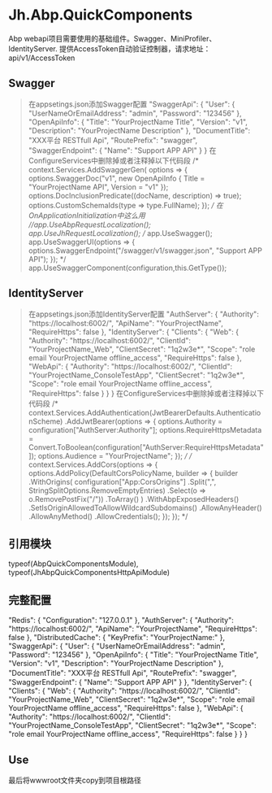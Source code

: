 # Jh.Abp.QuickComponents

Abp webapi项目需要使用的基础组件。Swagger、MiniProfiler、IdentityServer.
提供AccessToken自动验证控制器，请求地址：api/v1/AccessToken

## Swagger

> 在appsetings.json添加Swagger配置
"SwaggerApi": {
    "User": {
      "UserNameOrEmailAddress": "admin",
      "Password": "123456"
    },
    "OpenApiInfo": {
      "Title": "YourProjectName Title",
      "Version": "v1",
      "Description": "YourProjectName Description"
    },
    "DocumentTitle": "XXX平台 RESTfull Api",
    "RoutePrefix": "swagger",
    "SwaggerEndpoint": {
      "Name": "Support APP API"
    }
 }
> 在ConfigureServices中删除掉或者注释掉以下代码段
/*
 context.Services.AddSwaggerGen(
                options =>
                {
                    options.SwaggerDoc("v1", new OpenApiInfo { Title = "YourProjectName API", Version = "v1" });
                    options.DocInclusionPredicate((docName, description) => true);
                    options.CustomSchemaIds(type => type.FullName);
                });
*/
>在OnApplicationInitialization中这么用
//app.UseAbpRequestLocalization();
app.UseJhRequestLocalization();
/*
app.UseSwagger();
                app.UseSwaggerUI(options =>
                {
                    options.SwaggerEndpoint("/swagger/v1/swagger.json", "Support APP API");
                });
*/
app.UseSwaggerComponent(configuration,this.GetType());

## IdentityServer

> 在appsetings.json添加IdentityServer配置
"AuthServer": {
    "Authority": "https://localhost:6002/",
    "ApiName": "YourProjectName",
    "RequireHttps": false
},
"IdentityServer": {
    "Clients": {
      "Web": {
        "Authority": "https://localhost:6002/",
        "ClientId": "YourProjectName_Web",
        "ClientSecret": "1q2w3e*",
        "Scope": "role email YourProjectName offline_access",
        "RequireHttps": false
      },
      "WebApi": {
        "Authority": "https://localhost:6002/",
        "ClientId": "YourProjectName_ConsoleTestApp",
        "ClientSecret": "1q2w3e*",
        "Scope": "role email YourProjectName offline_access",
        "RequireHttps": false
      }
    }
  }
> 在ConfigureServices中删除掉或者注释掉以下代码段
/*
context.Services.AddAuthentication(JwtBearerDefaults.AuthenticationScheme)
                .AddJwtBearer(options =>
                {
                    options.Authority = configuration["AuthServer:Authority"];
                    options.RequireHttpsMetadata = Convert.ToBoolean(configuration["AuthServer:RequireHttpsMetadata"]);
                    options.Audience = "YourProjectName";
                });
*/
/*
context.Services.AddCors(options =>
            {
                options.AddPolicy(DefaultCorsPolicyName, builder =>
                {
                    builder
                        .WithOrigins(
                            configuration["App:CorsOrigins"]
                                .Split(",", StringSplitOptions.RemoveEmptyEntries)
                                .Select(o => o.RemovePostFix("/"))
                                .ToArray()
                        )
                        .WithAbpExposedHeaders()
                        .SetIsOriginAllowedToAllowWildcardSubdomains()
                        .AllowAnyHeader()
                        .AllowAnyMethod()
                        .AllowCredentials();
                });
            });
*/

## 引用模块

typeof(AbpQuickComponentsModule),
typeof(JhAbpQuickComponentsHttpApiModule)

## 完整配置

"Redis": {
    "Configuration": "127.0.0.1"
  },
  "AuthServer": {
    "Authority": "https://localhost:6002/",
    "ApiName": "YourProjectName",
    "RequireHttps": false
  },
  "DistributedCache": {
    "KeyPrefix": "YourProjectName:"
  },
  "SwaggerApi": {
    "User": {
      "UserNameOrEmailAddress": "admin",
      "Password": "123456"
    },
    "OpenApiInfo": {
      "Title": "YourProjectName Title",
      "Version": "v1",
      "Description": "YourProjectName Description"
    },
    "DocumentTitle": "XXX平台 RESTfull Api",
    "RoutePrefix": "swagger",
    "SwaggerEndpoint": {
      "Name": "Support APP API"
    }
  },
  "IdentityServer": {
    "Clients": {
      "Web": {
        "Authority": "https://localhost:6002/",
        "ClientId": "YourProjectName_Web",
        "ClientSecret": "1q2w3e*",
        "Scope": "role email YourProjectName offline_access",
        "RequireHttps": false
      },
      "WebApi": {
        "Authority": "https://localhost:6002/",
        "ClientId": "YourProjectName_ConsoleTestApp",
        "ClientSecret": "1q2w3e*",
        "Scope": "role email YourProjectName offline_access",
        "RequireHttps": false
      }
    }
  }

## Use

最后将wwwroot文件夹copy到项目根路径
